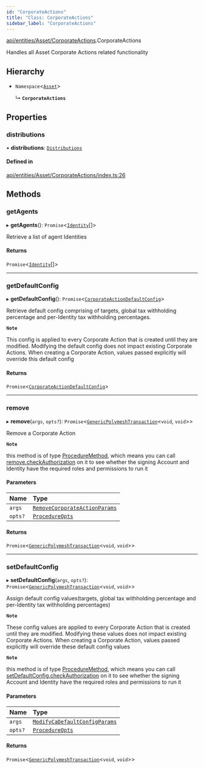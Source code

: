 ```yaml
---
id: "CorporateActions"
title: "Class: CorporateActions"
sidebar_label: "CorporateActions"
---
```


[api/entities/Asset/CorporateActions](../../../../../modules/API/Entities/Asset/CorporateActions/CorporateActions.md).CorporateActions

Handles all Asset Corporate Actions related functionality

## Hierarchy

- `Namespace`<[`Asset`](../Asset.md)\>

  ↳ **`CorporateActions`**

## Properties

### distributions

• **distributions**: [`Distributions`](Distributions/Distributions.md)

#### Defined in

[api/entities/Asset/CorporateActions/index.ts:26](https://github.com/PolymeshAssociation/polymesh-sdk/blob/15be87e8/src/api/entities/Asset/CorporateActions/index.ts#L26)

## Methods

### getAgents

▸ **getAgents**(): `Promise`<[`Identity`](../../Identity/Identity.md)[]\>

Retrieve a list of agent Identities

#### Returns

`Promise`<[`Identity`](../../Identity/Identity.md)[]\>

___

### getDefaultConfig

▸ **getDefaultConfig**(): `Promise`<[`CorporateActionDefaultConfig`](../../../../../interfaces/API/Entities/Asset/CorporateActions/Types/CorporateActionDefaultConfig/CorporateActionDefaultConfig.md)\>

Retrieve default config comprising of targets, global tax withholding percentage and per-Identity tax withholding percentages.

**`Note`**

This config is applied to every Corporate Action that is created until they are modified. Modifying the default config
  does not impact existing Corporate Actions.
  When creating a Corporate Action, values passed explicitly will override this default config

#### Returns

`Promise`<[`CorporateActionDefaultConfig`](../../../../../interfaces/API/Entities/Asset/CorporateActions/Types/CorporateActionDefaultConfig/CorporateActionDefaultConfig.md)\>

___

### remove

▸ **remove**(`args`, `opts?`): `Promise`<[`GenericPolymeshTransaction`](../../../../../modules/Types/Types.md#genericpolymeshtransaction)<`void`, `void`\>\>

Remove a Corporate Action

**`Note`**

this method is of type [ProcedureMethod](../../../../../interfaces/Types/ProcedureMethod/ProcedureMethod.md), which means you can call [remove.checkAuthorization](../../../../../interfaces/Types/ProcedureMethod/ProcedureMethod.md#checkauthorization)
  on it to see whether the signing Account and Identity have the required roles and permissions to run it

#### Parameters

| Name | Type |
| :------ | :------ |
| `args` | [`RemoveCorporateActionParams`](../../../../../interfaces/API/Procedures/Types/RemoveCorporateActionParams/RemoveCorporateActionParams.md) |
| `opts?` | [`ProcedureOpts`](../../../../../interfaces/Types/ProcedureOpts/ProcedureOpts.md) |

#### Returns

`Promise`<[`GenericPolymeshTransaction`](../../../../../modules/Types/Types.md#genericpolymeshtransaction)<`void`, `void`\>\>

___

### setDefaultConfig

▸ **setDefaultConfig**(`args`, `opts?`): `Promise`<[`GenericPolymeshTransaction`](../../../../../modules/Types/Types.md#genericpolymeshtransaction)<`void`, `void`\>\>

Assign default config values(targets, global tax withholding percentage and per-Identity tax withholding percentages)

**`Note`**

These config values are applied to every Corporate Action that is created until they are modified. Modifying these values
  does not impact existing Corporate Actions.
  When creating a Corporate Action, values passed explicitly will override these default config values

**`Note`**

this method is of type [ProcedureMethod](../../../../../interfaces/Types/ProcedureMethod/ProcedureMethod.md), which means you can call [setDefaultConfig.checkAuthorization](../../../../../interfaces/Types/ProcedureMethod/ProcedureMethod.md#checkauthorization)
  on it to see whether the signing Account and Identity have the required roles and permissions to run it

#### Parameters

| Name | Type |
| :------ | :------ |
| `args` | [`ModifyCaDefaultConfigParams`](../../../../../modules/API/Procedures/Types/Types.md#modifycadefaultconfigparams) |
| `opts?` | [`ProcedureOpts`](../../../../../interfaces/Types/ProcedureOpts/ProcedureOpts.md) |

#### Returns

`Promise`<[`GenericPolymeshTransaction`](../../../../../modules/Types/Types.md#genericpolymeshtransaction)<`void`, `void`\>\>
